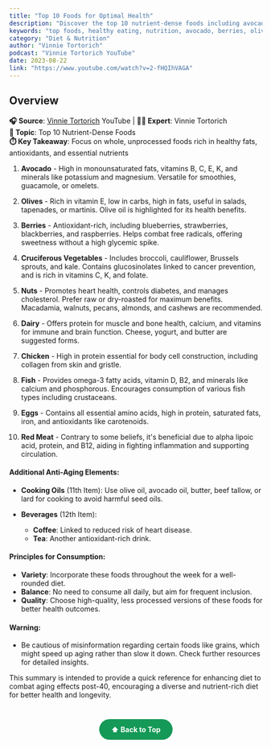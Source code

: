 ```yaml
---
title: "Top 10 Foods for Optimal Health"
description: "Discover the top 10 nutrient-dense foods including avocados, olives, berries, and more that provide essential vitamins, healthy fats, and antioxidants."
keywords: "top foods, healthy eating, nutrition, avocado, berries, olives, nutrient dense foods, Vinnie Tortorich"
category: "Diet & Nutrition"
author: "Vinnie Tortorich"
podcast: "Vinnie Tortorich YouTube"
date: 2023-08-22
link: "https://www.youtube.com/watch?v=2-fHQIhVAGA"
---
```


## Overview

**🎧 Source**: [Vinnie Tortorich](https://www.youtube.com/watch?v=2-fHQIhVAGA) YouTube | **👨‍🍳 Expert**: Vinnie Tortorich  
**🎯 Topic**: Top 10 Nutrient-Dense Foods  
**⏱️ Key Takeaway**: Focus on whole, unprocessed foods rich in healthy fats, antioxidants, and essential nutrients

1. **Avocado** - High in monounsaturated fats, vitamins B, C, E, K, and minerals like potassium and magnesium. Versatile for smoothies, guacamole, or omelets.

2. **Olives** - Rich in vitamin E, low in carbs, high in fats, useful in salads, tapenades, or martinis. Olive oil is highlighted for its health benefits.

3. **Berries** - Antioxidant-rich, including blueberries, strawberries, blackberries, and raspberries. Helps combat free radicals, offering sweetness without a high glycemic spike.

4. **Cruciferous Vegetables** - Includes broccoli, cauliflower, Brussels sprouts, and kale. Contains glucosinolates linked to cancer prevention, and is rich in vitamins C, K, and folate.

5. **Nuts** - Promotes heart health, controls diabetes, and manages cholesterol. Prefer raw or dry-roasted for maximum benefits. Macadamia, walnuts, pecans, almonds, and cashews are recommended.

6. **Dairy** - Offers protein for muscle and bone health, calcium, and vitamins for immune and brain function. Cheese, yogurt, and butter are suggested forms.

7. **Chicken** - High in protein essential for body cell construction, including collagen from skin and gristle.

8. **Fish** - Provides omega-3 fatty acids, vitamin D, B2, and minerals like calcium and phosphorous. Encourages consumption of various fish types including crustaceans.

9. **Eggs** - Contains all essential amino acids, high in protein, saturated fats, iron, and antioxidants like carotenoids.

10. **Red Meat** - Contrary to some beliefs, it's beneficial due to alpha lipoic acid, protein, and B12, aiding in fighting inflammation and supporting circulation.

#### **Additional Anti-Aging Elements:**

- **Cooking Oils** (11th Item): Use olive oil, avocado oil, butter, beef tallow, or lard for cooking to avoid harmful seed oils.

- **Beverages** (12th Item):
  - **Coffee**: Linked to reduced risk of heart disease.
  - **Tea**: Another antioxidant-rich drink.

#### **Principles for Consumption:**

- **Variety**: Incorporate these foods throughout the week for a well-rounded diet. 
- **Balance**: No need to consume all daily, but aim for frequent inclusion.
- **Quality**: Choose high-quality, less processed versions of these foods for better health outcomes.

#### **Warning:**

- Be cautious of misinformation regarding certain foods like grains, which might speed up aging rather than slow it down. Check further resources for detailed insights.

This summary is intended to provide a quick reference for enhancing diet to combat aging effects post-40, encouraging a diverse and nutrient-rich diet for better health and longevity.

<div style="text-align: center; margin: 40px 0;">
  <a href="#" style="background: #159957; color: white; padding: 12px 24px; border-radius: 25px; text-decoration: none; font-weight: bold; display: inline-block; transition: all 0.3s ease;" onmouseover="this.style.background='#1e7e34'; this.style.transform='translateY(-2px)'" onmouseout="this.style.background='#159957'; this.style.transform='translateY(0)'">
    ⬆️ Back to Top
  </a>
</div>